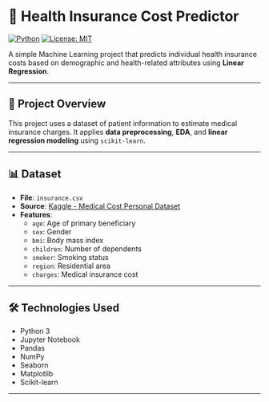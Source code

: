 # 🏥 Health Insurance Cost Predictor

[![Python](https://img.shields.io/badge/python-3.8%2B-brightgreen)](https://www.python.org/)
[![License: MIT](https://img.shields.io/badge/License-MIT-yellow.svg)](LICENSE)

A simple Machine Learning project that predicts individual health insurance costs based on demographic and health-related attributes using **Linear Regression**.

---


## 📌 Project Overview

This project uses a dataset of patient information to estimate medical insurance charges. It applies **data preprocessing**, **EDA**, and **linear regression modeling** using `scikit-learn`.

---

## 📊 Dataset

- **File**: `insurance.csv`
- **Source**: [Kaggle - Medical Cost Personal Dataset](https://www.kaggle.com/datasets/mirichoi0218/insurance)
- **Features**:
  - `age`: Age of primary beneficiary
  - `sex`: Gender
  - `bmi`: Body mass index
  - `children`: Number of dependents
  - `smoker`: Smoking status
  - `region`: Residential area
  - `charges`: Medical insurance cost

---


## 🛠️ Technologies Used

- Python 3
- Jupyter Notebook
- Pandas
- NumPy
- Seaborn
- Matplotlib
- Scikit-learn

---

